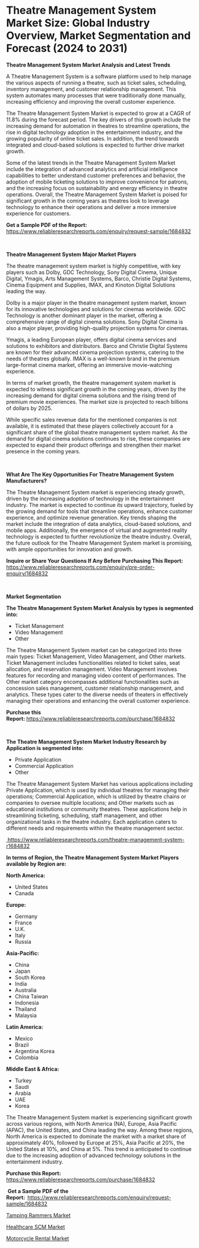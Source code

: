<p><h1>Theatre Management System Market Size: Global Industry Overview, Market Segmentation and Forecast (2024 to 2031)</h1></p><p><strong>Theatre Management System Market Analysis and Latest Trends</strong></p>
<p><p>A Theatre Management System is a software platform used to help manage the various aspects of running a theatre, such as ticket sales, scheduling, inventory management, and customer relationship management. This system automates many processes that were traditionally done manually, increasing efficiency and improving the overall customer experience.</p><p>The Theatre Management System Market is expected to grow at a CAGR of 11.8% during the forecast period. The key drivers of this growth include the increasing demand for automation in theatres to streamline operations, the rise in digital technology adoption in the entertainment industry, and the growing popularity of online ticket sales. In addition, the trend towards integrated and cloud-based solutions is expected to further drive market growth.</p><p>Some of the latest trends in the Theatre Management System Market include the integration of advanced analytics and artificial intelligence capabilities to better understand customer preferences and behavior, the adoption of mobile ticketing solutions to improve convenience for patrons, and the increasing focus on sustainability and energy efficiency in theatre operations. Overall, the Theatre Management System Market is poised for significant growth in the coming years as theatres look to leverage technology to enhance their operations and deliver a more immersive experience for customers.</p></p>
<p><strong>Get a Sample PDF of the Report:&nbsp;</strong> <a href="https://www.reliableresearchreports.com/enquiry/request-sample/1684832">https://www.reliableresearchreports.com/enquiry/request-sample/1684832</a></p>
<p>&nbsp;</p>
<p><strong>Theatre Management System Major Market Players</strong></p>
<p><p>The theatre management system market is highly competitive, with key players such as Dolby, GDC Technology, Sony Digital Cinema, Unique Digital, Ymagis, Arts Management Systems, Barco, Christie Digital Systems, Cinema Equipment and Supplies, IMAX, and Kinoton Digital Solutions leading the way. </p><p>Dolby is a major player in the theatre management system market, known for its innovative technologies and solutions for cinemas worldwide. GDC Technology is another dominant player in the market, offering a comprehensive range of digital cinema solutions. Sony Digital Cinema is also a major player, providing high-quality projection systems for cinemas. </p><p>Ymagis, a leading European player, offers digital cinema services and solutions to exhibitors and distributors. Barco and Christie Digital Systems are known for their advanced cinema projection systems, catering to the needs of theatres globally. IMAX is a well-known brand in the premium large-format cinema market, offering an immersive movie-watching experience. </p><p>In terms of market growth, the theatre management system market is expected to witness significant growth in the coming years, driven by the increasing demand for digital cinema solutions and the rising trend of premium movie experiences. The market size is projected to reach billions of dollars by 2025.</p><p>While specific sales revenue data for the mentioned companies is not available, it is estimated that these players collectively account for a significant share of the global theatre management system market. As the demand for digital cinema solutions continues to rise, these companies are expected to expand their product offerings and strengthen their market presence in the coming years.</p></p>
<p>&nbsp;</p>
<p><strong>What Are The Key Opportunities For Theatre Management System Manufacturers?</strong></p>
<p><p>The Theatre Management System market is experiencing steady growth, driven by the increasing adoption of technology in the entertainment industry. The market is expected to continue its upward trajectory, fueled by the growing demand for tools that streamline operations, enhance customer experience, and optimize revenue generation. Key trends shaping the market include the integration of data analytics, cloud-based solutions, and mobile apps. Additionally, the emergence of virtual and augmented reality technology is expected to further revolutionize the theatre industry. Overall, the future outlook for the Theatre Management System market is promising, with ample opportunities for innovation and growth.</p></p>
<p><strong>Inquire or Share Your Questions If Any Before Purchasing This Report:</strong> <a href="https://www.reliableresearchreports.com/enquiry/pre-order-enquiry/1684832">https://www.reliableresearchreports.com/enquiry/pre-order-enquiry/1684832</a></p>
<p>&nbsp;</p>
<p><strong>Market Segmentation</strong></p>
<p><strong>The Theatre Management System Market Analysis by types is segmented into:</strong></p>
<p><ul><li>Ticket Management</li><li>Video Management</li><li>Other</li></ul></p>
<p><p>The Theatre Management System market can be categorized into three main types: Ticket Management, Video Management, and Other markets. Ticket Management includes functionalities related to ticket sales, seat allocation, and reservation management. Video Management involves features for recording and managing video content of performances. The Other market category encompasses additional functionalities such as concession sales management, customer relationship management, and analytics. These types cater to the diverse needs of theaters in effectively managing their operations and enhancing the overall customer experience.</p></p>
<p><strong>Purchase this Report:&nbsp;</strong><a href="https://www.reliableresearchreports.com/purchase/1684832">https://www.reliableresearchreports.com/purchase/1684832</a></p>
<p>&nbsp;</p>
<p><strong>The Theatre Management System Market Industry Research by Application is segmented into:</strong></p>
<p><ul><li>Private Application</li><li>Commercial Application</li><li>Other</li></ul></p>
<p><p>The Theatre Management System Market has various applications including Private Application, which is used by individual theatres for managing their operations; Commercial Application, which is utilized by theatre chains or companies to oversee multiple locations; and Other markets such as educational institutions or community theatres. These applications help in streamlining ticketing, scheduling, staff management, and other organizational tasks in the theatre industry. Each application caters to different needs and requirements within the theatre management sector.</p></p>
<p><a href="https://www.reliableresearchreports.com/theatre-management-system-r1684832">&nbsp;https://www.reliableresearchreports.com/theatre-management-system-r1684832</a></p>
<p><strong>In terms of Region, the Theatre Management System Market Players available by Region are:</strong></p>
<p>
    <p> <strong> North America: </strong>
        <ul>
            <li>United States</li>
            <li>Canada</li>
        </ul>
        </p> 
    <p> <strong> Europe: </strong>
        <ul>
            <li>Germany</li>
            <li>France</li>
            <li>U.K.</li>
            <li>Italy</li>
            <li>Russia</li>
        </ul>
        </p> 
    <p> <strong> Asia-Pacific: </strong>
        <ul>
            <li>China</li>
            <li>Japan</li>
            <li>South Korea</li>
            <li>India</li>
            <li>Australia</li>
            <li>China Taiwan</li>
            <li>Indonesia</li>
            <li>Thailand</li>
            <li>Malaysia</li>
        </ul>
        </p> 
    <p> <strong> Latin America: </strong>
        <ul>
            <li>Mexico</li>
            <li>Brazil</li>
            <li>Argentina Korea</li>
            <li>Colombia</li>
        </ul>
        </p> 
    <p> <strong> Middle East & Africa: </strong>
        <ul>
            <li>Turkey</li>
            <li>Saudi</li>
            <li>Arabia</li>
            <li>UAE</li>
            <li>Korea</li>
        </ul>
    </p>
    </p>
<p><p>The Theatre Management System market is experiencing significant growth across various regions, with North America (NA), Europe, Asia Pacific (APAC), the United States, and China leading the way. Among these regions, North America is expected to dominate the market with a market share of approximately 40%, followed by Europe at 25%, Asia Pacific at 20%, the United States at 10%, and China at 5%. This trend is anticipated to continue due to the increasing adoption of advanced technology solutions in the entertainment industry.</p></p>
<p><strong>Purchase this Report: </strong><a href="https://www.reliableresearchreports.com/purchase/1684832">https://www.reliableresearchreports.com/purchase/1684832</a></p>
<p>&nbsp;<strong>Get a Sample PDF of the Report:&nbsp;&nbsp;</strong><a href="https://www.reliableresearchreports.com/enquiry/request-sample/1684832">https://www.reliableresearchreports.com/enquiry/request-sample/1684832</a></p>
<p><strong></strong></p>
<p><p><a href="https://issuu.com/reportprime-2/docs/tamping-rammers-market-size-2030.pptx">Tamping Rammers Market</a></p><p><a href="https://github.com/edaunhshhs/Market-Research-Report-List-1/blob/main/healthcare-scm-market.md">Healthcare SCM Market</a></p><p><a href="https://github.com/carolinehamilton5656/Market-Research-Report-List-1/blob/main/motorcycle-rental-market.md">Motorcycle Rental Market</a></p></p>